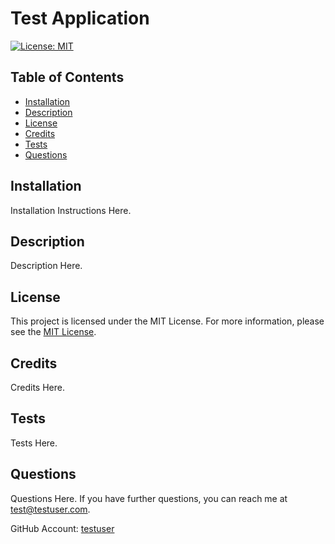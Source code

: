# Test Application
[![License: MIT](https://img.shields.io/badge/License-MIT-yellow.svg)](https://opensource.org/licenses/MIT)
## Table of Contents
* [Installation](#installation)
* [Description](#description)
* [License](#license)
* [Credits](#credits)
* [Tests](#tests)
* [Questions](#questions)
    
## Installation
Installation Instructions Here.

## Description
Description Here.

## License
This project is licensed under the MIT License. For more information, please see the [MIT License](https://opensource.org/licenses/MIT).

## Credits
Credits Here.

## Tests
Tests Here.

## Questions
Questions Here.
If you have further questions, you can reach me at [test@testuser.com](mailto:test@testuser.com).

GitHub Account: [testuser](https://github.com/testuser)
